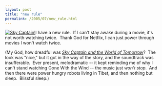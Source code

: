 ```yaml
---
layout: post
title: "new rule"
permalink: /2005/07/new_rule.html
---
```


[![Sky Captain!](https://images.amazon.com/images/P/B0006IIPIK.01._SCMZZZZZZZ_PB_PU_PU5_.jpg "Sky Captain!")](http://www.amazon.com/exec/obidos/ASIN/B0006IIPIK/statingtheobviou/)I have a new rule.  If I can't stay awake during a movie, it's not worth watching twice.  Thank God for Netflix, I can just power through movies I won't watch twice.  

(My God, how dreadful was [_Sky Captain and the World of Tomorrow_](http://www.amazon.com/exec/obidos/ASIN/B0006IIPIK/statingtheobviou/)?  The look was "nice," but it got in the way of the story, and the soundtrack was insufferable.  Ever present, melodramatic -- it kept reminding me of why I can't stand watching Gone With the Wind -- the music just _won't stop_.  And then there were power hungry robots living in Tibet, and then nothing but sleep.  Blissful sleep.)